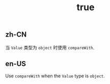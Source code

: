 ﻿---
order: 1
title:
  zh-CN: 使用对象类型选项
  en-US: Use option with object type
---

## zh-CN

当 `Value` 类型为 `object` 时使用 `compareWith`.

## en-US

Use `compareWith` when the `Value` type is `object`.

